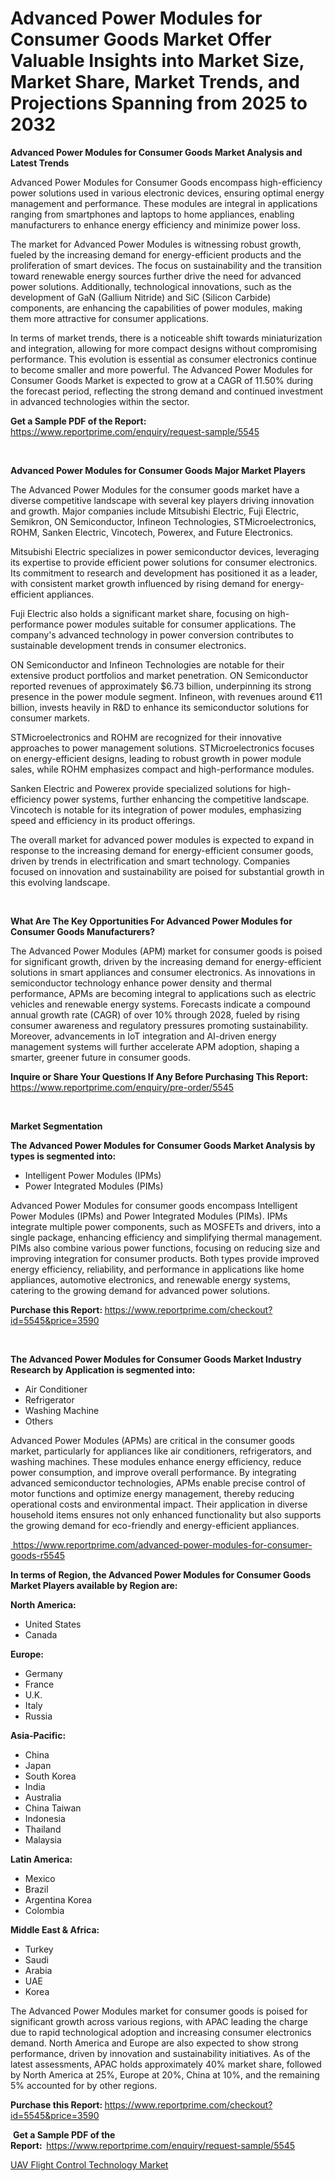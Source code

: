 <p><h1>Advanced Power Modules for Consumer Goods Market Offer Valuable Insights into Market Size, Market Share, Market Trends, and Projections Spanning from 2025 to 2032</h1></p><p><strong>Advanced Power Modules for Consumer Goods Market Analysis and Latest Trends</strong></p>
<p><p>Advanced Power Modules for Consumer Goods encompass high-efficiency power solutions used in various electronic devices, ensuring optimal energy management and performance. These modules are integral in applications ranging from smartphones and laptops to home appliances, enabling manufacturers to enhance energy efficiency and minimize power loss.</p><p>The market for Advanced Power Modules is witnessing robust growth, fueled by the increasing demand for energy-efficient products and the proliferation of smart devices. The focus on sustainability and the transition toward renewable energy sources further drive the need for advanced power solutions. Additionally, technological innovations, such as the development of GaN (Gallium Nitride) and SiC (Silicon Carbide) components, are enhancing the capabilities of power modules, making them more attractive for consumer applications.</p><p>In terms of market trends, there is a noticeable shift towards miniaturization and integration, allowing for more compact designs without compromising performance. This evolution is essential as consumer electronics continue to become smaller and more powerful. The Advanced Power Modules for Consumer Goods Market is expected to grow at a CAGR of 11.50% during the forecast period, reflecting the strong demand and continued investment in advanced technologies within the sector.</p></p>
<p><strong>Get a Sample PDF of the Report:&nbsp;</strong> <a href="https://www.reportprime.com/enquiry/request-sample/5545?utm_campaign=2280&utm_medium=2&utm_source=Github&utm_content=ia&utm_term=19032025&utm_id=advanced-power-modules-for-consumer-goods">https://www.reportprime.com/enquiry/request-sample/5545</a></p>
<p>&nbsp;</p>
<p><strong>Advanced Power Modules for Consumer Goods Major Market Players</strong></p>
<p><p>The Advanced Power Modules for the consumer goods market have a diverse competitive landscape with several key players driving innovation and growth. Major companies include Mitsubishi Electric, Fuji Electric, Semikron, ON Semiconductor, Infineon Technologies, STMicroelectronics, ROHM, Sanken Electric, Vincotech, Powerex, and Future Electronics.</p><p>Mitsubishi Electric specializes in power semiconductor devices, leveraging its expertise to provide efficient power solutions for consumer electronics. Its commitment to research and development has positioned it as a leader, with consistent market growth influenced by rising demand for energy-efficient appliances.</p><p>Fuji Electric also holds a significant market share, focusing on high-performance power modules suitable for consumer applications. The company's advanced technology in power conversion contributes to sustainable development trends in consumer electronics.</p><p>ON Semiconductor and Infineon Technologies are notable for their extensive product portfolios and market penetration. ON Semiconductor reported revenues of approximately $6.73 billion, underpinning its strong presence in the power module segment. Infineon, with revenues around €11 billion, invests heavily in R&D to enhance its semiconductor solutions for consumer markets.</p><p>STMicroelectronics and ROHM are recognized for their innovative approaches to power management solutions. STMicroelectronics focuses on energy-efficient designs, leading to robust growth in power module sales, while ROHM emphasizes compact and high-performance modules.</p><p>Sanken Electric and Powerex provide specialized solutions for high-efficiency power systems, further enhancing the competitive landscape. Vincotech is notable for its integration of power modules, emphasizing speed and efficiency in its product offerings.</p><p>The overall market for advanced power modules is expected to expand in response to the increasing demand for energy-efficient consumer goods, driven by trends in electrification and smart technology. Companies focused on innovation and sustainability are poised for substantial growth in this evolving landscape.</p></p>
<p>&nbsp;</p>
<p><strong>What Are The Key Opportunities For Advanced Power Modules for Consumer Goods Manufacturers?</strong></p>
<p><p>The Advanced Power Modules (APM) market for consumer goods is poised for significant growth, driven by the increasing demand for energy-efficient solutions in smart appliances and consumer electronics. As innovations in semiconductor technology enhance power density and thermal performance, APMs are becoming integral to applications such as electric vehicles and renewable energy systems. Forecasts indicate a compound annual growth rate (CAGR) of over 10% through 2028, fueled by rising consumer awareness and regulatory pressures promoting sustainability. Moreover, advancements in IoT integration and AI-driven energy management systems will further accelerate APM adoption, shaping a smarter, greener future in consumer goods.</p></p>
<p><strong>Inquire or Share Your Questions If Any Before Purchasing This Report:</strong> <a href="https://www.reportprime.com/enquiry/pre-order/5545?utm_campaign=2280&utm_medium=2&utm_source=Github&utm_content=ia&utm_term=19032025&utm_id=advanced-power-modules-for-consumer-goods">https://www.reportprime.com/enquiry/pre-order/5545</a></p>
<p>&nbsp;</p>
<p><strong>Market Segmentation</strong></p>
<p><strong>The Advanced Power Modules for Consumer Goods Market Analysis by types is segmented into:</strong></p>
<p><ul><li>Intelligent Power Modules (IPMs)</li><li>Power Integrated Modules (PIMs)</li></ul></p>
<p><p>Advanced Power Modules for consumer goods encompass Intelligent Power Modules (IPMs) and Power Integrated Modules (PIMs). IPMs integrate multiple power components, such as MOSFETs and drivers, into a single package, enhancing efficiency and simplifying thermal management. PIMs also combine various power functions, focusing on reducing size and improving integration for consumer products. Both types provide improved energy efficiency, reliability, and performance in applications like home appliances, automotive electronics, and renewable energy systems, catering to the growing demand for advanced power solutions.</p></p>
<p><strong>Purchase this Report:&nbsp;</strong><a href="https://www.reportprime.com/checkout?id=5545&price=3590&utm_campaign=2280&utm_medium=2&utm_source=Github&utm_content=ia&utm_term=19032025&utm_id=advanced-power-modules-for-consumer-goods">https://www.reportprime.com/checkout?id=5545&price=3590</a></p>
<p>&nbsp;</p>
<p><strong>The Advanced Power Modules for Consumer Goods Market Industry Research by Application is segmented into:</strong></p>
<p><ul><li>Air Conditioner</li><li>Refrigerator</li><li>Washing Machine</li><li>Others</li></ul></p>
<p><p>Advanced Power Modules (APMs) are critical in the consumer goods market, particularly for appliances like air conditioners, refrigerators, and washing machines. These modules enhance energy efficiency, reduce power consumption, and improve overall performance. By integrating advanced semiconductor technologies, APMs enable precise control of motor functions and optimize energy management, thereby reducing operational costs and environmental impact. Their application in diverse household items ensures not only enhanced functionality but also supports the growing demand for eco-friendly and energy-efficient appliances.</p></p>
<p><a href="https://www.reportprime.com/advanced-power-modules-for-consumer-goods-r5545?utm_campaign=2280&utm_medium=2&utm_source=Github&utm_content=ia&utm_term=19032025&utm_id=advanced-power-modules-for-consumer-goods">&nbsp;https://www.reportprime.com/advanced-power-modules-for-consumer-goods-r5545</a></p>
<p><strong>In terms of Region, the Advanced Power Modules for Consumer Goods Market Players available by Region are:</strong></p>
<p>
    <p> <strong> North America: </strong>
        <ul>
            <li>United States</li>
            <li>Canada</li>
        </ul>
        </p> 
    <p> <strong> Europe: </strong>
        <ul>
            <li>Germany</li>
            <li>France</li>
            <li>U.K.</li>
            <li>Italy</li>
            <li>Russia</li>
        </ul>
        </p> 
    <p> <strong> Asia-Pacific: </strong>
        <ul>
            <li>China</li>
            <li>Japan</li>
            <li>South Korea</li>
            <li>India</li>
            <li>Australia</li>
            <li>China Taiwan</li>
            <li>Indonesia</li>
            <li>Thailand</li>
            <li>Malaysia</li>
        </ul>
        </p> 
    <p> <strong> Latin America: </strong>
        <ul>
            <li>Mexico</li>
            <li>Brazil</li>
            <li>Argentina Korea</li>
            <li>Colombia</li>
        </ul>
        </p> 
    <p> <strong> Middle East & Africa: </strong>
        <ul>
            <li>Turkey</li>
            <li>Saudi</li>
            <li>Arabia</li>
            <li>UAE</li>
            <li>Korea</li>
        </ul>
    </p>
    </p>
<p><p>The Advanced Power Modules market for consumer goods is poised for significant growth across various regions, with APAC leading the charge due to rapid technological adoption and increasing consumer electronics demand. North America and Europe are also expected to show strong performance, driven by innovation and sustainability initiatives. As of the latest assessments, APAC holds approximately 40% market share, followed by North America at 25%, Europe at 20%, China at 10%, and the remaining 5% accounted for by other regions.</p></p>
<p><strong>Purchase this Report: </strong><a href="https://www.reportprime.com/checkout?id=5545&price=3590&utm_campaign=2280&utm_medium=2&utm_source=Github&utm_content=ia&utm_term=19032025&utm_id=advanced-power-modules-for-consumer-goods">https://www.reportprime.com/checkout?id=5545&price=3590</a></p>
<p>&nbsp;<strong>Get a Sample PDF of the Report:&nbsp;&nbsp;</strong><a href="https://www.reportprime.com/enquiry/request-sample/5545?utm_campaign=2280&utm_medium=2&utm_source=Github&utm_content=ia&utm_term=19032025&utm_id=advanced-power-modules-for-consumer-goods">https://www.reportprime.com/enquiry/request-sample/5545</a></p>
<p><strong></strong></p>
<p><p><a href="https://github.com/FlorianWolf90/Market-Research-Report-List-1/blob/main/uav-flight-control-technology-market.md?utm_campaign=2280&utm_medium=2&utm_source=Github&utm_content=ia&utm_term=19032025&utm_id=advanced-power-modules-for-consumer-goods">UAV Flight Control Technology Market</a></p></p>
